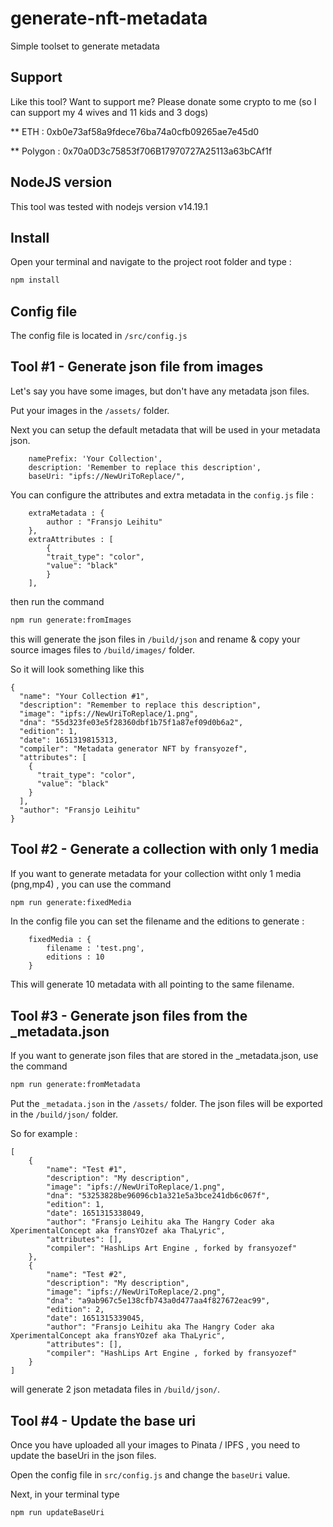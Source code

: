 # generate-nft-metadata

Simple toolset to generate metadata


## Support
Like this tool? Want to support me? Please donate some crypto to me (so I can support my 4 wives and 11 kids and 3 dogs) 

** ETH : 0xb0e73af58a9fdece76ba74a0cfb09265ae7e45d0

** Polygon : 0x70a0D3c75853f706B17970727A25113a63bCAf1f

## NodeJS version
This tool was tested with nodejs version v14.19.1

## Install
Open your terminal and navigate to the project root folder and type :

```sh
npm install
```

## Config file

The config file is located in `/src/config.js`


## Tool #1 - Generate json file from images

Let's say you have some images, but don't have any metadata json files.

Put your images in the `/assets/` folder.

Next you can setup the default metadata that will be used in your metadata json.

```
    namePrefix: 'Your Collection',
    description: 'Remember to replace this description',
    baseUri: "ipfs://NewUriToReplace/",
```


You can configure the attributes and extra metadata in the `config.js` file :

```
    extraMetadata : {
        author : "Fransjo Leihitu"
    },
    extraAttributes : [
        {
        "trait_type": "color",
        "value": "black"
        }
    ],
```

then run the command 

```sh
npm run generate:fromImages
```

this will generate the json files in `/build/json` and rename & copy your source images files to `/build/images/` folder.

So it will look something like this

```
{
  "name": "Your Collection #1",
  "description": "Remember to replace this description",
  "image": "ipfs://NewUriToReplace/1.png",
  "dna": "55d323fe03e5f28360dbf1b75f1a87ef09d0b6a2",
  "edition": 1,
  "date": 1651319815313,
  "compiler": "Metadata generator NFT by fransyozef",
  "attributes": [
    {
      "trait_type": "color",
      "value": "black"
    }
  ],
  "author": "Fransjo Leihitu"
}
````


## Tool #2 - Generate a collection with only 1 media

If you want to generate metadata for your collection witht only 1 media (png,mp4) , you can use the command

```sh
npm run generate:fixedMedia
```

In the config file you can set the filename and the editions to generate :

```
    fixedMedia : {
        filename : 'test.png',
        editions : 10
    }
```

This will generate 10 metadata with all pointing to the same filename.


## Tool #3 - Generate json files from the _metadata.json

If you want to generate json files that are stored in the _metadata.json, use the command

```sh
npm run generate:fromMetadata
```

Put the `_metadata.json` in the `/assets/` folder. The json files will be exported in the `/build/json/` folder.

So for example :

```
[
    {
        "name": "Test #1",
        "description": "My description",
        "image": "ipfs://NewUriToReplace/1.png",
        "dna": "53253828be96096cb1a321e5a3bce241db6c067f",
        "edition": 1,
        "date": 1651315338049,
        "author": "Fransjo Leihitu aka The Hangry Coder aka XperimentalConcept aka fransYOzef aka ThaLyric",
        "attributes": [],
        "compiler": "HashLips Art Engine , forked by fransyozef"
    },
    {
        "name": "Test #2",
        "description": "My description",
        "image": "ipfs://NewUriToReplace/2.png",
        "dna": "a9ab967c5e138cfb743a0d477aa4f827672eac99",
        "edition": 2,
        "date": 1651315339045,
        "author": "Fransjo Leihitu aka The Hangry Coder aka XperimentalConcept aka fransYOzef aka ThaLyric",
        "attributes": [],
        "compiler": "HashLips Art Engine , forked by fransyozef"
    }
]
```

will generate 2 json metadata files in `/build/json/`.


## Tool #4 - Update the base uri

Once you have uploaded all your images to Pinata / IPFS , you need to update the baseUri in the json files.

Open the config file in `src/config.js`  and change the `baseUri` value. 

Next, in your terminal type

```sh
npm run updateBaseUri
```
